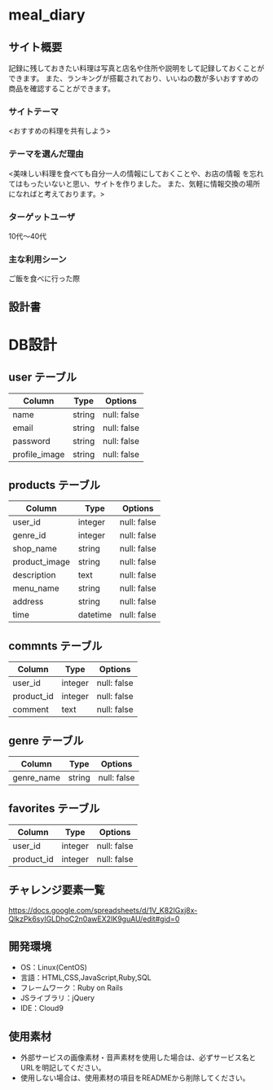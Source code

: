 # meal_diary

## サイト概要
記録に残しておきたい料理は写真と店名や住所や説明をして記録しておくことができます。
また、ランキングが搭載されており、いいねの数が多いおすすめの商品を確認することができます。

### サイトテーマ
<おすすめの料理を共有しよう>

### テーマを選んだ理由
<美味しい料理を食べても自分一人の情報にしておくことや、お店の情報
を忘れてはもったいないと思い、サイトを作りました。
また、気軽に情報交換の場所になればと考えております。>

### ターゲットユーザ
10代〜40代

### 主な利用シーン
ご飯を食べに行った際

## 設計書

# DB設計

## user テーブル

| Column             | Type     | Options     |
| ------------------ | ------   | ----------- |
| name               | string   | null: false |
| email              | string   | null: false |
| password           | string   | null: false |
| profile_image      | string   | null: false |

## products テーブル

| Column             | Type     | Options     |
| ------------------ | ------   | ----------- |
| user_id            | integer  | null: false |
| genre_id           | integer  | null: false |
| shop_name          | string   | null: false |
| product_image      | string   | null: false |
| description        | text     | null: false |
| menu_name          | string   | null: false |
| address            | string   | null: false |
| time               | datetime | null: false |

## commnts テーブル

| Column             | Type     | Options     |
| ------------------ | ------   | ----------- |
| user_id            | integer  | null: false |
| product_id         | integer  | null: false |
| comment            | text     | null: false |

## genre テーブル

| Column             | Type     | Options     |
| ------------------ | ------   | ----------- |
| genre_name         | string   | null: false |

## favorites テーブル

| Column             | Type     | Options     |
| ------------------ | ------   | ----------- |
| user_id            | integer  | null: false |
| product_id         | integer  | null: false |



## チャレンジ要素一覧
https://docs.google.com/spreadsheets/d/1V_K82IGxj8x-QlkzPk6syIGLDhoC2n0awEX2IK9guAU/edit#gid=0

## 開発環境
- OS：Linux(CentOS)
- 言語：HTML,CSS,JavaScript,Ruby,SQL
- フレームワーク：Ruby on Rails
- JSライブラリ：jQuery
- IDE：Cloud9

## 使用素材
- 外部サービスの画像素材・音声素材を使用した場合は、必ずサービス名とURLを明記してください。
- 使用しない場合は、使用素材の項目をREADMEから削除してください。